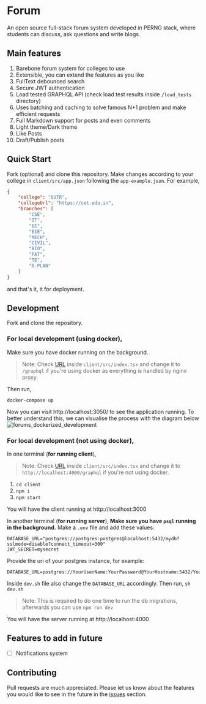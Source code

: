 # Forum

An open source full-stack forum system developed in PERNG stack, where students can discuss, ask questions and write blogs.

## Main features
1. Barebone forum system for colleges to use
2. Extensible, you can extend the features as you like
3. FullText debounced search
4. Secure JWT authentication
5. Load tested GRAPHQL API (check load test results inside `/load_tests` directory)
6. Uses batching and caching to solve famous N+1 problem and make efficient requests
7. Full Markdown support for posts and even comments
8. Light theme/Dark theme
9. Like Posts
10. Draft/Publish posts

## Quick Start
Fork (optional) and clone this repository.
Make changes according to your college in `client/src/app.json` following the `app-example.json`.
For example,
```JSON
{
	"college": "OUTR",
	"collegeUrl": "https://cet.edu.in",
	"branches": [
		"CSE",
		"IT",
		"EE",
		"EIE",
		"MECH",
		"CIVIL",
		"BIO",
		"FAT",
		"TE",
		"B.PLAN"
	]
}
```
and that's it, it for deployment.

## Development
Fork and clone the repository.
### For local development (using docker),
Make sure you have docker running on the background.
> Note: Check [URL](https://github.com/EduHeat/forum/blob/6598774e5d0bf4bae21d23f708369bbec56eee84/client/src/index.tsx#L16) inside `client/src/index.tsx` and change it to `/graphql` if you're using docker as everything is handled by nginx proxy.

Then run,
```
docker-compose up
```
Now you can visit http://localhost:3050/ to see the application running.
To better understand this, we can visualise the process with the diagram below
![forums_dockerized_development](https://user-images.githubusercontent.com/73601258/168573513-1f406f9c-a8b5-4c3c-8897-044073f584a1.jpg)

### For local development (not using docker),
In one terminal (**for running client**),
> Note: Check [URL](https://github.com/EduHeat/forum/blob/6598774e5d0bf4bae21d23f708369bbec56eee84/client/src/index.tsx#L16) inside `client/src/index.tsx` and change it to `http://localhost:4000/graphql` if you're not using docker.
1. `cd client`
2. `npm i`
3. `npm start`

You will have the client running at http://localhost:3000

In another terminal (**for running server**),
**Make sure you have `psql` running in the background.**
Make a `.env` file and add these values:
```
DATABASE_URL="postgres://postgres:postgres@localhost:5432/mydb?sslmode=disable?connect_timeout=300"
JWT_SECRET=mysecret
```

Provide the uri of your postgres instance, for example: 
```
DATABASE_URL=postgres://YourUserName:YourPassword@YourHostname:5432/YourDatabaseName
```
Inside `dev.sh` file also change the `DATABASE_URL` accordingly.
Then run,
`sh dev.sh`
> Note: This is required to do one time to run the db migrations, afterwards you can use `npm run dev`

You will have the server running at http://localhost:4000

## Features to add in future
 - [ ] Notifications system

## Contributing
Pull requests are much appreciated. Please let us know about the features you would like to see in the future in the [issues](https://github.com/EduHeat/forum/issues) section.
